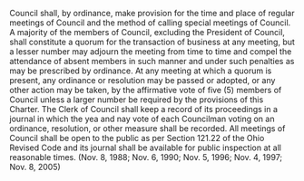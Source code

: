 Council shall, by ordinance, make provision for the time and place of regular meetings of Council and the method of calling special meetings of Council. A majority of the members of Council, excluding the President of Council, shall constitute a quorum for the transaction of business at any meeting, but a lesser number may adjourn the meeting from time to time and compel the attendance of absent members in such manner and under such penalties as may be prescribed by ordinance. At any meeting at which a quorum is present, any ordinance or resolution may be passed or adopted, or any other action may be taken, by the affirmative vote of five (5) members of Council unless a larger number be required by the provisions of this Charter. The Clerk of Council shall keep a record of its proceedings in a journal in which the yea and nay vote of each Councilman voting on an ordinance, resolution, or other measure shall be recorded. All meetings of Council shall be open to the public as per Section 121.22 of the Ohio Revised Code and its journal shall be available for public inspection at all reasonable times. (Nov. 8, 1988; Nov. 6, 1990; Nov. 5, 1996; Nov. 4, 1997; Nov. 8, 2005)